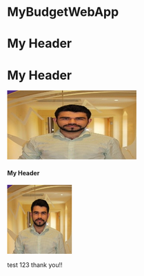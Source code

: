 # MyBudgetWebApp

<h1> My Header </h1>
<h1> My Header </h1>

<img src="docs/assets/images/rcm_picture.jpeg" alt="Image description" width="300" height="160">

<h4> My Header </h4>

<img src="docs/assets/images/rcm_picture.jpeg" alt="Image description" width="150" height="160">

test 123 thank you!!

